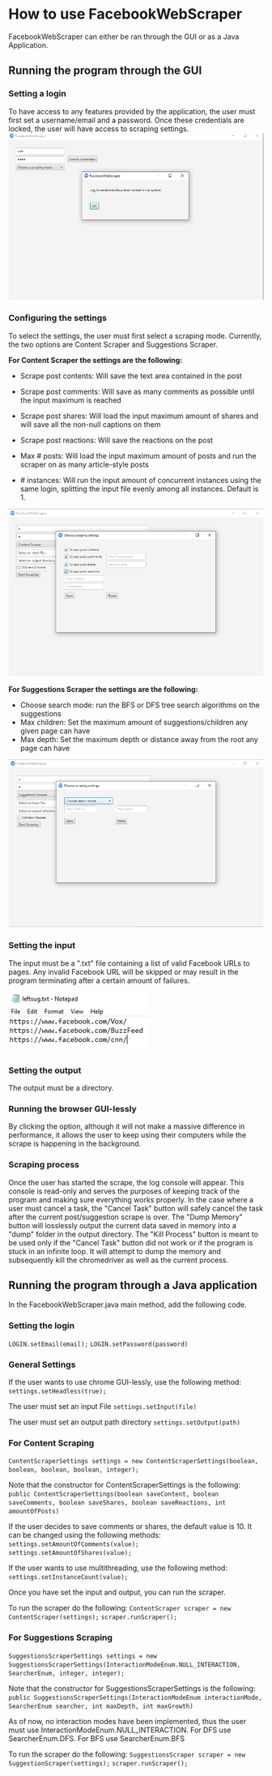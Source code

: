 # How to use FacebookWebScraper

FacebookWebScraper can either be ran through the GUI or as a Java Application.

## Running the program through the GUI

### Setting a login
To have access to any features provided by the application, the user must first set a username/email and a password. Once these credentials are locked, the user will have access to scraping settings.
![](img/locked.png)

### Configuring the settings
To select the settings, the user must first select a scraping mode. Currently, the two options are Content Scraper and Suggestions Scraper.

**For Content Scraper the settings are the following:**

- Scrape post contents: Will save the text area contained in the post

- Scrape post comments: Will save as many comments as possible until the input maximum is reached

- Scrape post shares: Will load the input maximum amount of shares and will save all the non-null captions on them

- Scrape post reactions: Will save the reactions on the post

- Max # posts: Will load the input maximum amount of posts and run the scraper on as many article-style posts

- \# instances: Will run the input amount of concurrent instances using the same login, splitting the input file evenly among all instances. Default is 1.

![](img/content_scraper_settings.png)

**For Suggestions Scraper the settings are the following:**

- Choose search mode: run the BFS or DFS tree search algorithms on the suggestions
- Max children: Set the maximum amount of suggestions/children any given page can have
- Max depth: Set the maximum depth or distance away from the root any page can have

![](img/suggestions_scraper_settings.png)

### Setting the input
The input must be a ".txt" file containing a list of valid Facebook URLs to pages. Any invalid Facebook URL will be skipped or may result in the program terminating after a certain amount of failures.

![](img/input.png)

### Setting the output
The output must be a directory.

### Running the browser GUI-lessly
By clicking the option, although it will not make a massive difference in performance, it allows the user to keep using their computers while the scrape is happening in the background.

### Scraping process
Once the user has started the scrape, the log console will appear. This console is read-only and serves the purposes of keeping track of the program and making sure everything works properly. In the case where a user must cancel a task, the "Cancel Task" button will safely cancel the task after the current post/suggestion scrape is over. The "Dump Memory" button will losslessly output the current data saved in memory into a "dump" folder in the output directory. The "Kill Process" button is meant to be used only if the "Cancel Task" button did not work or if the program is stuck in an infinite loop. It will attempt to dump the memory and subsequently kill the chromedriver as well as the current process.

## Running the program through a Java application

In the FacebookWebScraper.java main method, add the following code.

### Setting the login
`LOGIN.setEmail(email);`
`LOGIN.setPassword(password)`

### General Settings
If the user wants to use chrome GUI-lessly, use the following method:
`settings.setHeadless(true);`

The user must set an input File
`settings.setInput(file)`

The user must set an output path directory
`settings.setOutput(path)`

### For Content Scraping

`ContentScraperSettings settings = new ContentScraperSettings(boolean, boolean, boolean, boolean, integer);`

Note that the constructor for ContentScraperSettings is the following:
`public ContentScraperSettings(boolean saveContent, boolean saveComments, boolean saveShares, boolean saveReactions, int amountOfPosts)`

If the user decides to save comments or shares, the default value is 10. It can be changed using the following methods:
`settings.setAmountOfComments(value);`
`settings.setAmountOfShares(value);`

If the user wants to use multithreading, use the following method:
`settings.setInstanceCount(value);`

Once you have set the input and output, you can run the scraper.

To run the scraper do the following:
`ContentScraper scraper = new ContentScraper(settings);`
`scraper.runScraper();`

### For Suggestions Scraping
`SuggestionsScraperSettings settings = new SuggestionsScraperSettings(InteractionModeEnum.NULL_INTERACTION, SearcherEnum, integer, integer);`

Note that the constructor for SuggestionsScraperSettings is the following:
`public SuggestionsScraperSettings(InteractionModeEnum interactionMode, SearcherEnum searcher, int maxDepth, int maxGrowth)`

As of now, no interaction modes have been implemented, thus the user must use InteractionModeEnum.NULL_INTERACTION. For DFS use SearcherEnum.DFS. For BFS use SearcherEnum.BFS

To run the scraper do the following:
`SuggestionsScraper scraper = new SuggestionScraper(settings);`
`scraper.runScraper();`


